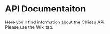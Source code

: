 # API Documentaiton
Here you'll find information about the Chiissu APi.<br>
Please use the Wiki tab.
